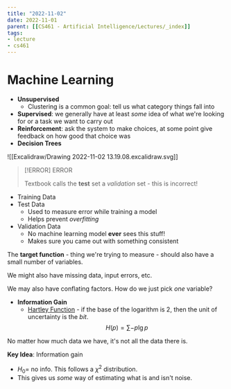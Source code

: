 ```yaml
---
title: "2022-11-02"
date: 2022-11-01
parent: [[CS461 - Artificial Intelligence/Lectures/_index]]
tags:
- lecture
- cs461
---
```


# Machine Learning

* **Unsupervised**
	* Clustering is a common goal: tell us what category things fall into
* **Supervised**: we generally have at least *some* idea of what we're looking for or a task we want to carry out
* **Reinforcement**: ask the system to make choices, at some point give feedback on how good that choice was
* **Decision Trees**

<div class="svg">

![[Excalidraw/Drawing 2022-11-02 13.19.08.excalidraw.svg]]

</div>

> [!ERROR] ERROR
> 
> Textbook calls the **test** set a *validation* set - this is incorrect!

* Training Data
* Test Data
	* Used to measure error while training a model
	* Helps prevent *overfitting*
* Validation Data
	* No machine learning model **ever** sees this stuff!
	* Makes sure you came out with something consistent

The **target function** - thing we're trying to measure - should also have a small number of variables.

We might also have missing data, input errors, etc.

We may also have conflating factors. How do we just pick *one* variable?
* **Information Gain**
	* [Hartley Function](https://en.wikipedia.org/wiki/Hartley_function) - if the base of the logarithm is 2, then the unit of uncertainty is the *bit*. $$H(p) = \sum{-p\lg{p}}$$

No matter how much data we have, it's not all the data there is.

**Key Idea**: Information gain
* $H_0 =$ no info. This follows a $\chi^2$ distribution.
* This gives us *some* way of estimating what is and isn't noise.